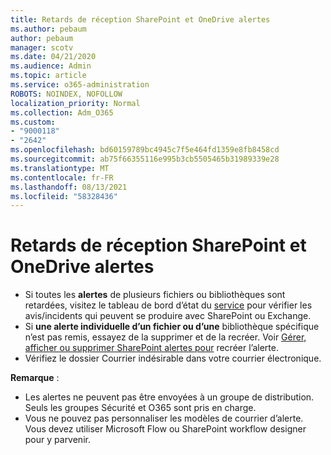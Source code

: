 ```yaml
---
title: Retards de réception SharePoint et OneDrive alertes
ms.author: pebaum
author: pebaum
manager: scotv
ms.date: 04/21/2020
ms.audience: Admin
ms.topic: article
ms.service: o365-administration
ROBOTS: NOINDEX, NOFOLLOW
localization_priority: Normal
ms.collection: Adm_O365
ms.custom:
- "9000118"
- "2642"
ms.openlocfilehash: bd60159789bc4945c7f5e464fd1359e8fb8458cd
ms.sourcegitcommit: ab75f66355116e995b3cb5505465b31989339e28
ms.translationtype: MT
ms.contentlocale: fr-FR
ms.lasthandoff: 08/13/2021
ms.locfileid: "58328436"
---
```

# <a name="delays-in-receiving-sharepoint-and-onedrive-alerts"></a>Retards de réception SharePoint et OneDrive alertes

- Si toutes les **alertes** de plusieurs fichiers ou bibliothèques sont retardées, visitez le tableau de bord d’état du [service](https://portal.office.com/adminportal/home?ref=/servicehealth) pour vérifier les avis/incidents qui peuvent se produire avec SharePoint ou Exchange.
- Si **une alerte individuelle d’un fichier ou d’une** bibliothèque spécifique n’est pas remis, essayez de la supprimer et de la recréer. Voir [Gérer, afficher ou supprimer SharePoint alertes pour](https://support.microsoft.com/office/99dfb19c-9a90-4a8c-aba1-aa8c8afb0de2) recréer l’alerte.
- Vérifiez le dossier Courrier indésirable dans votre courrier électronique.

**Remarque** :
- Les alertes ne peuvent pas être envoyées à un groupe de distribution. Seuls les groupes Sécurité et O365 sont pris en charge.
- Vous ne pouvez pas personnaliser les modèles de courrier d’alerte. Vous devez utiliser Microsoft Flow ou SharePoint workflow designer pour y parvenir.
